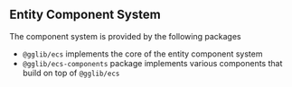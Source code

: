 ## Entity Component System

The component system is provided by the following packages

- `@gglib/ecs` implements the core of the entity component system
- `@gglib/ecs-components` package implements various components that build on top of `@gglib/ecs`

